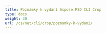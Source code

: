 ```yaml
---
title: Poznámky k vydání Aspose.PSD CLI Crop
type: docs
weight: 30
url: /cs/net/cli/crop/poznamky-k-vydani/
---
```

